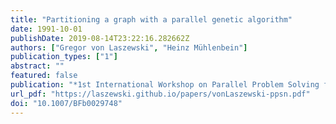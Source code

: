 ```yaml
---
title: "Partitioning a graph with a parallel genetic algorithm"
date: 1991-10-01
publishDate: 2019-08-14T23:22:16.282662Z
authors: ["Gregor von Laszewski", "Heinz Mühlenbein"]
publication_types: ["1"]
abstract: ""
featured: false
publication: "*1st International Workshop on Parallel Problem Solving from Nature*"
url_pdf: "https://laszewski.github.io/papers/vonLaszewski-ppsn.pdf"
doi: "10.1007/BFb0029748"
---
```


